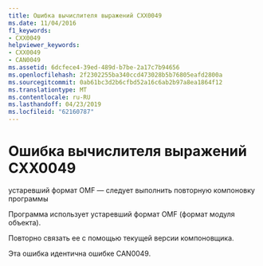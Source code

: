 ```yaml
---
title: Ошибка вычислителя выражений CXX0049
ms.date: 11/04/2016
f1_keywords:
- CXX0049
helpviewer_keywords:
- CXX0049
- CAN0049
ms.assetid: 6dcfece4-39ed-489d-b7be-2a17c7b94656
ms.openlocfilehash: 2f2302255ba340ccd473028b5b76805eafd2800a
ms.sourcegitcommit: 0ab61bc3d2b6cfbd52a16c6ab2b97a8ea1864f12
ms.translationtype: MT
ms.contentlocale: ru-RU
ms.lasthandoff: 04/23/2019
ms.locfileid: "62160787"
---
```

# <a name="expression-evaluator-error-cxx0049"></a>Ошибка вычислителя выражений CXX0049

устаревший формат OMF — следует выполнить повторную компоновку программы

Программа использует устаревший формат OMF (формат модуля объекта).

Повторно связать ее с помощью текущей версии компоновщика.

Эта ошибка идентична ошибке CAN0049.